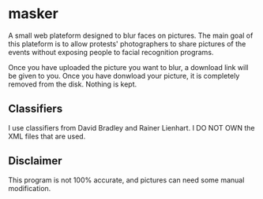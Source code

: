 # masker

A small web plateform designed to blur faces on pictures.
The main goal of this plateform is to allow protests' photographers to share pictures of the events without exposing people to facial recognition programs.

Once you have uploaded the picture you want to blur, a download link will be given to you. Once you have donwload your picture, it is completely removed from the disk. Nothing is kept.

## Classifiers

I use classifiers from David Bradley and Rainer Lienhart. I DO NOT OWN the XML files that are used.

## Disclaimer

This program is not 100% accurate, and pictures can need some manual modification.